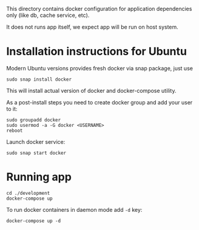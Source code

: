 This directory contains docker configuration for application dependencies only (like db, cache service, etc).

It does not runs app itself, we expect app will be run on host system.

# Installation instructions for Ubuntu

Modern Ubuntu versions provides fresh docker via snap package, just use
```
sudo snap install docker
```
This will install actual version of docker and docker-compose utility.

As a post-install steps you need to create docker group and add your user to it:
```
sudo groupadd docker
sudo usermod -a -G docker <USERNAME>
reboot
```

Launch docker service:
```
sudo snap start docker
```

# Running app

```
cd ./development
docker-compose up
```

To run docker containers in daemon mode add `-d` key:
```
docker-compose up -d
```
